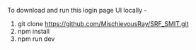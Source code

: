 To download and run this login page UI locally -
1. git clone https://github.com/MischievousRay/SRF_SMIT.git
2. npm install
3. npm run dev